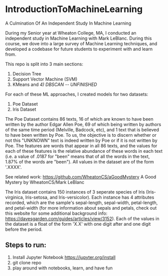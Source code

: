 # IntroductionToMachineLearning
A Culmination Of An Independent Study In Machine Learning


During my Senior year at Wheaton College, MA, I conducted an independent study in Machine Learning with Mark LeBlanc. During this course, we dove into a large survey of Machine Learning techniques, and developed a codebase for future students to experiment with and learn from.

This repo is split into 3 main sections:
  1) Decision Tree
  2) Support Vector Machine (SVM)
  3) KMeans
  and 
  _4) DBSCAN -- UNFINISHED_


For each of these ML approaches, I created models for two datasets:
  1) Poe Dataset
  2) Iris Dataset

The Poe Dataset contains 86 texts, 16 of which are known to have been written by the author Edgar Allen Poe, 69 of which being written by authors of the same time period (Melville, Badcock, etc), and 1 text that is believed to have been written by Poe. To us, the objective is to discern whether or not this "UNKNOWN" text is indeed written by Poe or if it is not written by Poe. The features are words that appear in all 86 texts, and the values for each of these features is the relative abundance of these words in each text (i.e. a value of .0187 for "been" means that of all the words in the text, 1.87% of the words are "been"). All values in the dataset are of the form '.XXXX'.

See related work:
  https://github.com/WheatonCS/aGoodMystery A Good Mystery by WheatonCS/Mark LeBlanc

The Iris dataset contains 150 instances of 3 seperate species of Iris (Iris-virginica, Iris-setosa, and Iris-versicolor). Each instance has 4 attributes recorded, which are the sample's sepal-length, sepal-width, petal-length, and petal-width (for more information about sepals and petals, check out this website for some additional background info: https://davesgarden.com/guides/articles/view/3152). Each of the values in the dataset is a float of the form 'X.X' with one digit after and one digit before the period.



## Steps to run:

1) Install Jupyter Notebook https://jupyter.org/install
2) git clone repo
3) play around with notebooks, learn, and have fun
